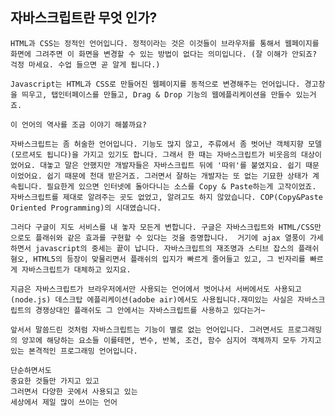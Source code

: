 ## 자바스크립트란 무엇 인가?


    HTML과 CSS는 정적인 언어입니다. 정적이라는 것은 이것들이 브라우저를 통해서 웹페이지를 화면에 그려주면 이 화면을 변경할 수 있는 방법이 없다는 의미입니다. (잘 이해가 안되죠? 걱정 마세요. 수업 들으면 곧 알게 됩니다.) 

    Javascript는 HTML과 CSS로 만들어진 웹페이지를 동적으로 변경해주는 언어입니다. 경고창을 띄우고, 탭인터페이스를 만들고, Drag & Drop 기능의 웹에플리케이션을 만들수 있는거죠. 

    이 언어의 역사를 조금 이야기 해볼까요? 

    자바스크립트는 좀 허술한 언어입니다. 기능도 많지 않고, 주류에서 좀 벗어난 객체지향 모델(모르셔도 됩니다)을 가지고 있기도 합니다. 그래서 한 때는 자바스크립트가 비웃음의 대상이었어요. 대놓고 말은 안했지만 개발자들은 자바스크립트 뒤에 '따위'를 붙였지요. 쉽기 때문이었어요. 쉽기 때문에 천대 받은거죠. 그러면서 잘하는 개발자는 또 없는 기묘한 상태가 계속됩니다. 필요한게 있으면 인터넷에 돌아다니는 소스를 Copy & Paste하는게 고작이었죠. 자바스크립트를 제대로 알려주는 곳도 없었고, 알려고도 하지 않았습니다. COP(Copy&Paste Oriented Programming)의 시대였습니다. 

    그러다 구글이 지도 서비스를 내 놓자 모든게 변합니다. 구글은 자바스크립트와 HTML/CSS만으로도 플래쉬와 같은 효과를 구현할 수 있다는 것을 증명합니다.  거기에 ajax 열풍이 가세하면서 javascript의 중세는 끝이 납니다. 자바스크립트의 재조명과 스티브 잡스의 플래쉬 혐오, HTML5의 등장이 맞물리면서 플래쉬의 입지가 빠르게 줄어들고 있고, 그 빈자리를 빠르게 자바스크립트가 대체하고 있지요. 

    지금은 자바스크립트가 브라우저에서만 사용되는 언어에서 벗어나서 서버에서도 사용되고(node.js) 데스크탑 에플리케이션(adobe air)에서도 사용됩니다.재미있는 사실은 자바스크립트의 경쟁상대인 플래쉬도 그 안에서는 자바스크립트를 사용하고 있다는거~ 

    앞서서 말씀드린 것처럼 자바스크립트는 기능이 별로 없는 언어입니다. 그러면서도 프로그래밍의 앙꼬에 해당하는 요소들 이를테면, 변수, 반복, 조건, 함수 심지어 객체까지 모두 가지고 있는 본격적인 프로그래밍 언어입니다. 

    단순하면서도
    중요한 것들만 가지고 있고
    그러면서 다양한 곳에서 사용되고 있는
    세상에서 제일 많이 쓰이는 언어  


